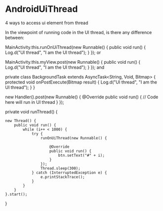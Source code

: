 # AndroidUiThread
4 ways to access ui element from thread


In the viewpoint of running code in the UI thread, is there any difference between:

MainActivity.this.runOnUiThread(new Runnable() {
    public void run() {
        Log.d("UI thread", "I am the UI thread");
    }
});
or

MainActivity.this.myView.post(new Runnable() {
    public void run() {
        Log.d("UI thread", "I am the UI thread");
    }
});
and

private class BackgroundTask extends AsyncTask<String, Void, Bitmap> {
    protected void onPostExecute(Bitmap result) {
        Log.d("UI thread", "I am the UI thread");
    }
}


new Handler().post(new Runnable() {
    @Override
    public void run() {
        // Code here will run in UI thread
    }
});


private void runThread() {

    new Thread() {
        public void run() {
            while (i++ < 1000) {
                try {
                    runOnUiThread(new Runnable() {

                        @Override
                        public void run() {
                            btn.setText("#" + i);
                        }
                    });
                    Thread.sleep(300);
                } catch (InterruptedException e) {
                    e.printStackTrace();
                }
            }
        }
    }.start();
}
